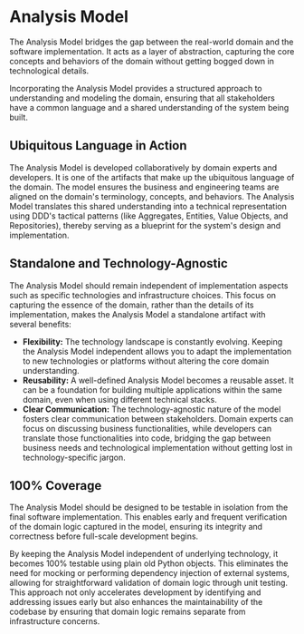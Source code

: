 # Analysis Model

The Analysis Model bridges the gap between the real-world domain and the
software implementation. It acts as a layer of abstraction, capturing the core
concepts and behaviors of the domain without getting bogged down in
technological details.

Incorporating the Analysis Model provides a structured approach to 
understanding and modeling the domain, ensuring that all stakeholders have a 
common language and a shared understanding of the system being built.

## Ubiquitous Language in Action

The Analysis Model is developed collaboratively by domain experts and
developers. It is one of the artifacts that make up the ubiquitous language of 
the domain. The model ensures the business and engineering teams are aligned on 
the domain's terminology, concepts, and behaviors. The Analysis Model translates 
this shared understanding into a technical representation using DDD's tactical 
patterns (like Aggregates, Entities, Value Objects, and Repositories), thereby 
serving as a blueprint for the system's design and implementation.

## Standalone and Technology-Agnostic

The Analysis Model should remain independent of implementation aspects such as 
specific technologies and infrastructure choices. This focus on capturing the 
essence of the domain, rather than the details of its implementation, makes the 
Analysis Model a standalone artifact with several benefits:

* **Flexibility:** The technology landscape is constantly evolving. Keeping 
the Analysis Model independent allows you to adapt the implementation to new 
technologies or platforms without altering the core domain understanding.
* **Reusability:** A well-defined Analysis Model becomes a reusable asset. It 
can be a foundation for building multiple applications within the same domain, 
even when using different technical stacks. 
* **Clear Communication:**  The technology-agnostic nature of the model fosters 
clear communication between stakeholders. Domain experts can focus on discussing 
business functionalities, while developers can translate those functionalities 
into code, bridging the gap between business needs and technological
implementation without getting lost in technology-specific jargon.

##  100% Coverage

The Analysis Model should be designed to be testable in isolation from the 
final software implementation. This enables early and frequent verification 
of the domain logic captured in the model, ensuring its integrity and 
correctness before full-scale development begins.

By keeping the Analysis Model independent of underlying technology, it becomes 
100% testable using plain old Python objects. This eliminates the need for mocking 
or performing dependency injection of external systems, allowing for straightforward 
validation of domain logic through unit testing. This approach not only accelerates 
development by identifying and addressing issues early but also enhances the 
maintainability of the codebase by ensuring that domain logic remains separate 
from infrastructure concerns.